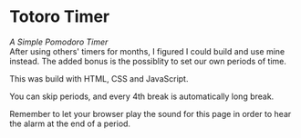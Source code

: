 # Totoro Timer
_A Simple Pomodoro Timer_  
After using others' timers for months, I figured I could build and use mine instead.
The added bonus is the possiblity to set our own periods of time.

This was build with HTML, CSS and JavaScript.

You can skip periods, and every 4th break is automatically long break.

Remember to let your browser play the sound for this page in order to hear the alarm at the end of a period.
